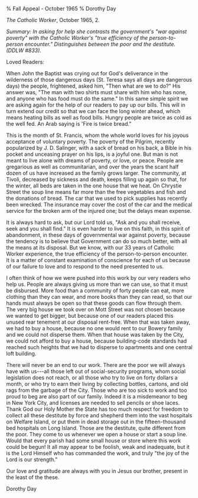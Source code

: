% Fall Appeal - October 1965
% Dorothy Day

*The Catholic Worker*, October 1965, 2.

*Summary: In asking for help she contrasts the government's "war against
poverty" with the Catholic Worker's "true efficiency of the
person-to-person encounter." Distinguishes between the poor and the
destitute. (DDLW \#833).*

Loved Readers:

When John the Baptist was crying out for God's deliverance in the
wilderness of those dangerous days (St. Teresa says all days are
dangerous days) the people, frightened, asked him, "Then what are we to
do?" His answer was, "The man with two shirts must share with him who
has none, and anyone who has food must do the same." In this same simple
spirit we are asking again for the help of our readers to pay up our
bills. This will in turn extend our credit so that we can face the long
winter ahead, which means heating bills as well as food bills. Hungry
people are twice as cold as the well fed. An Arab saying is 'Fire is
twice bread."

This is the month of St. Francis, whom the whole world loves for his
joyous acceptance of voluntary poverty. The poverty of the Pilgrim,
recently popularized by J. D. Salinger, with a sack of bread on his
back, a Bible in his pocket and unceasing prayer on his lips, is a
joyful one. But man is not meant to live alone with dreams of poverty,
or love, or peace. People are gregarious as well as communitarian, and
over the years the scant half dozen of us have increased as the family
grows larger. The community, at Tivoli, decreased by sickness and death,
keeps filling up again so that, for the winter, all beds are taken in
the one house that we heat. On Chrystie Street the soup line means far
more than the free vegetables and fish and the donations of bread. The
car that we used to pick supplies has recently been wrecked. The
insurance may cover the cost of the car and the medical service for the
broken arm of the injured one; but the delays mean expense.

It is always hard to ask, but our Lord told us, "Ask and you shall
receive, seek and you shall find." It is even harder to live on this
faith, in this spirit of abandonment, in these days of governmental war
against poverty, because the tendency is to believe that Government can
do so much better, with all the means at its disposal. But we know, with
our 33 years of Catholic Worker experience, the true efficiency of the
person-to-person encounter. It is a matter of constant examination of
conscience for each of us because of our failure to love and to respond
to the need presented to us.

I often think of how we were pushed into this work by our very readers
who help us. People are always giving us more than we can use, so that
it must be disbursed. More food than a community of forty people can
eat, more clothing than they can wear, and more books than they can
read, so that our hands must always be open so that these goods can flow
through them. The very big house we took over on Mott Street was not
chosen because we wanted to get bigger, but because one of our readers
placed this unused rear tenement at our disposal rent-free. When that
was taken away, we had to buy a house, because no one would rent to our
Bowery family and we could not disperse them. When that house was taken
by the City, we could not afford to buy a house, because building-code
standards had reached such heights that we had to disperse to apartments
and one central loft building.

There will never be an end to our work. There are the poor we will
always have with us---all those left out of social-security programs,
whom social legislation does not reach, or all those who try to live on
forty dollars a month, or who try to earn their living by collecting
bottles, cartons, and old rags from the garbage of the City. Those who
are too sick to work and too proud to beg are also part of our family.
Indeed it is a misdemeanor to beg in New York City, and licenses are
needed to sell pencils or shoe laces. Thank God our Holy Mother the
State has too much respect for freedom to collect all these destitute by
force and shepherd them into the vast hospitals on Welfare Island, or
put them in dead storage out in the fifteen-thousand bed hospitals on
Long Island. Those are the destitute, quite different from the poor.
They come to us whenever we open a house or start a soup line. Would
that every parish had some small house or store where this work could be
begun! It all may appear to be foolish, weak and inadequate, but it is
the Lord Himself who has commanded the work, and truly "the joy of the
Lord is our strength."

Our love and gratitude are always with you in Jesus our brother, present
in the least of the these.

Dorothy Day
